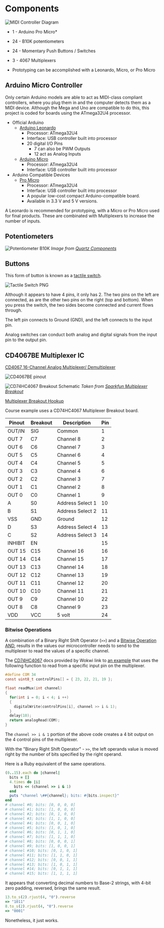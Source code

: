 # Components

![MIDI Controller Diagram]

[MIDI Controller Diagram]: /assets/midi-controller_bb.png "MIDI Controller Diagram"

* 1 - Arduino Pro Micro*
* 24 - B10K potentiometers
* 24 - Momentary Push Buttons / Switches
* 3 - 4067 Multiplexers

* Prototyping can be accomplished with a Leonardo, Micro, or Pro Micro

## Arduino Micro Controller

Only certain Arduino models are able to act as MIDI-class compliant controllers,
where you plug them in and the computer detects them as a MIDI device. Although
the Mega and Uno are compatible to do this, this project is coded for boards
using the ATmega32U4 processor.

* Official Arduino
  * [Arduino Leonardo][]
    * Processor: ATmega32U4
    * Interface: USB controller built into processor
    * 20 digital I/O Pins
      * 7 can also be PWM Outputs
      * 12 act as Analog Inputs
  * [Arduino Micro][]
    * Processor: ATmega32U4
    * Interface: USB controller built into processor
* Arduino Compatible Devices
  * [Pro Micro][]
    * Processor: ATmega32U4
    * Interface: USB controller built into processor
    * A popular low-cost compact Arduino-compatible board.
    * Available in 3.3 V and 5 V versions.

A Leonardo is recommended for prototyping, with a Micro or Pro Micro used for
final products. These are combinated with Multiplexers to increase the number of
inputs.

[Arduino Leonardo]: https://docs.arduino.cc/hardware/leonardo/
[Arduino Micro]: https://docs.arduino.cc/hardware/micro/
[Pro Micro]: https://www.sparkfun.com/products/12640

## Potentiometers

![Potentiometer B10K]
*Image from [Quartz Components][]*

[Quartz Components]: https://quartzcomponents.com/products/10k-potentiometer
[Potentiometer B10K]: /assets/Potentiometer-B10K-3pin.png "Potentiometer B10K 3 pin"

## Buttons

This form of button is known as a [tactile switch][].

![Tactile Switch PNG]

Although it appears to have 4 pins, it only has 2. The two pins on the left are
connected, as are the other two pins on the right (top and bottom). When you
press the switch, the two sides become connected and current flows through.

The left pin connects to Ground (GND), and the left connects to the input pin.

Analog switches can conduct both analog and digital signals from the input pin
to the output pin.

[tactile switch]: https://www.cuidevices.com/blog/tactile-switches-101
[Tactile Switch PNG]: /assets/tactile-switch.png "Tactile Switch"

## CD4067BE Multiplexer IC

[CD4067 16-Channel Analog Multiplexer/ Demultiplexer][]

![CD4067BE pinout]

![CD74HC4067 Breakout Schematic]
*Taken from [Sparkfun Multiplexer Breakout]*

[Multiplexer Breakout Hookup][]

[Multiplexer Breakout Hookup]: https://learn.sparkfun.com/tutorials/multiplexer-breakout-hookup-guide/all
[Sparkfun Multiplexer Breakout]: https://cdn.sparkfun.com/datasheets/BreakoutBoards/Analog-Digital-Mux-Breakout-v11.pdf

Course example uses a CD74HC4067 Multiplexer Breakout board.

| Pinout     | Breakout | Description      | Pin |
| ---------- | -------- | ---------------- | --- |
| OUT/IN     | SIG      | Common           | 1   |
| OUT 7      | C7       | Channel 8        | 2   |
| OUT 6      | C6       | Channel 7        | 3   |
| OUT 5      | C5       | Channel 6        | 4   |
| OUT 4      | C4       | Channel 5        | 5   |
| OUT 3      | C3       | Channel 4        | 6   |
| OUT 2      | C2       | Channel 3        | 7   |
| OUT 1      | C1       | Channel 2        | 8   |
| OUT 0      | C0       | Channel 1        | 9   |
| A          | S0       | Address Select 1 | 10  |
| B          | S1       | Address Select 2 | 11  |
| VSS        | GND      | Ground           | 12  |
| D          | S3       | Address Select 4 | 13  |
| C          | S2       | Address Select 3 | 14  |
| INHIBIT    | EN       |                  | 15  |
| OUT 15     | C15      | Channel 16       | 16  |
| OUT 14     | C14      | Channel 15       | 17  |
| OUT 13     | C13      | Channel 14       | 18  |
| OUT 12     | C12      | Channel 13       | 19  |
| OUT 11     | C11      | Channel 12       | 20  |
| OUT 10     | C10      | Channel 11       | 21  |
| OUT 9      | C9       | Channel 10       | 22  |
| OUT 8      | C8       | Channel 9        | 23  |
| VDD        | VCC      | 5 volt           | 24  |


### Bitwise Operations

A combination of a Binary Right Shift Operator (`>>`) and
a [Bitwise Operation AND][], results in the values our microcontroller needs to
send to the multiplexer to read the values of a specific channel.

The [CD74HC4067] docs provided by Wokwi link to [an example][] that uses the
following function to read from a specific input pin on the multiplexer.

```c
#define COM 34
const uint8_t controlPins[] = { 23, 22, 21, 19 };

float readMux(int channel)
{
  for(int i = 0; i < 4; i ++)
  {
    digitalWrite(controlPins[i], channel >> i & 1);
  }
  delay(10);
  return analogRead(COM);
}
```

The `channel >> i & 1` portion of the above code creates a 4 bit output
on the 4 control pins of the multiplexer.

With the "Binary Right Shift Operator" - `>>`, the left operands value is moved
right by the number of bits specified by the right operand.

Here is a Ruby equivalent of the same operations.

```ruby
(0..15).each do |channel|
  bits = []
  4.times do |i|
    bits << (channel >> i & 1)
  end
  puts "channel \##{channel}; bits: #{bits.inspect}"
end
# channel #0; bits: [0, 0, 0, 0]
# channel #1; bits: [1, 0, 0, 0]
# channel #2; bits: [0, 1, 0, 0]
# channel #3; bits: [1, 1, 0, 0]
# channel #4; bits: [0, 0, 1, 0]
# channel #5; bits: [1, 0, 1, 0]
# channel #6; bits: [0, 1, 1, 0]
# channel #7; bits: [1, 1, 1, 0]
# channel #8; bits: [0, 0, 0, 1]
# channel #9; bits: [1, 0, 0, 1]
# channel #10; bits: [0, 1, 0, 1]
# channel #11; bits: [1, 1, 0, 1]
# channel #12; bits: [0, 0, 1, 1]
# channel #13; bits: [1, 0, 1, 1]
# channel #14; bits: [0, 1, 1, 1]
# channel #15; bits: [1, 1, 1, 1]
```

It appears that converting decimal numbers to Base-2 strings, with 4-bit zero
padding, reversed, brings the same result.

```ruby
13.to_s(2).rjust(4, "0").reverse
=> "1011"
8.to_s(2).rjust(4, "0").reverse
=> "0001"
```

Nonetheless, it just works.

[Bitwise Operation AND]: https://en.wikipedia.org/wiki/Bitwise_operation#AND
[CD74HC4067]: https://github.com/Droog71/CD74HC4067/blob/main/README.md
[an example]: https://wokwi.com/projects/366560040454111233

[CD4067 16-Channel Analog Multiplexer/ Demultiplexer]: https://components101.com/article/cd4067-16-channel-analog-multiplexer-demultiplexer
[CD4067BE pinout]: /assets/cd4067b-pinout.jpg "CD4067B Pin-out"
[CD74HC4067 Breakout Schematic]: /assets/mux-breakout-schematic.png "CD74HC4067 Multiplexer Breakout Schematic"
